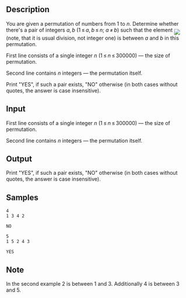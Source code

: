 ## Description

<div><p>You are given a permutation of numbers from <span class="tex-span">1</span> to <span class="tex-span"><i>n</i></span>. Determine whether there's a pair of integers <span class="tex-span"><i>a</i>, <i>b</i></span> <span class="tex-span">(1 ≤ <i>a</i>, <i>b</i> ≤ <i>n</i>;&nbsp;<i>a</i> ≠ <i>b</i>)</span> such that the element <img align="middle" class="tex-formula" src="./27044/file/ZKlHp5MF.png" style="max-width: 100.0%;max-height: 100.0%;"> (note, that it is usual division, not integer one) is between <span class="tex-span"><i>a</i></span> and <span class="tex-span"><i>b</i></span> in this permutation.</p></div><div class="input-specification"><p>First line consists of a single integer <span class="tex-span"><i>n</i></span> (<span class="tex-span">1 ≤ <i>n</i> ≤ 300000</span>) — the size of permutation.</p><p>Second line contains <span class="tex-span"><i>n</i></span> integers — the permutation itself.</p></div><div class="output-specification"><p>Print "<span class="tex-font-style-tt">YES</span>", if such a pair exists, "<span class="tex-font-style-tt">NO</span>" otherwise (in both cases without quotes, the answer is case insensitive).</p></div>


## Input

<p>First line consists of a single integer <span class="tex-span"><i>n</i></span> (<span class="tex-span">1 ≤ <i>n</i> ≤ 300000</span>) — the size of permutation.</p><p>Second line contains <span class="tex-span"><i>n</i></span> integers — the permutation itself.</p>


## Output

<p>Print "<span class="tex-font-style-tt">YES</span>", if such a pair exists, "<span class="tex-font-style-tt">NO</span>" otherwise (in both cases without quotes, the answer is case insensitive).</p>


## Samples

```input1
4
1 3 4 2

```

```output1
NO

```






```input2
5
1 5 2 4 3

```

```output2
YES

```




## Note

<p>In the second example <span class="tex-span">2</span> is between <span class="tex-span">1</span> and <span class="tex-span">3</span>. Additionally <span class="tex-span">4</span> is between <span class="tex-span">3</span> and <span class="tex-span">5</span>.</p>

